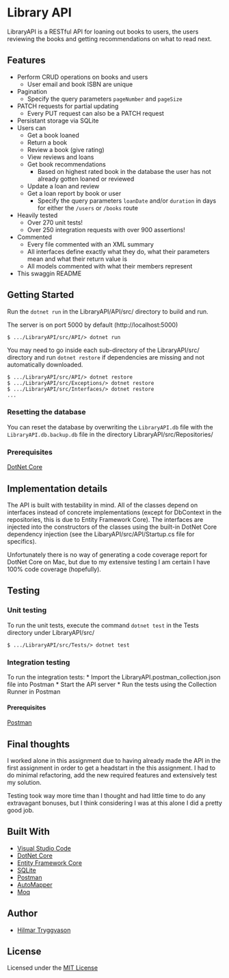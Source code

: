 # Library API

LibraryAPI is a RESTful API for loaning out books to users, the users reviewing the books and getting recommendations on what to read next.

## Features

* Perform CRUD operations on books and users
    * User email and book ISBN are unique
* Pagination
    * Specify the query parameters `pageNumber` and `pageSize`
* PATCH requests for partial updating
    * Every PUT request can also be a PATCH request
* Persistant storage via SQLite
* Users can
    * Get a book loaned
    * Return a book
    * Review a book (give rating)
    * View reviews and loans
    * Get book recommendations
        * Based on highest rated book in the database the user has not already gotten loaned or reviewed
    * Update a loan and review
    * Get a loan report by book or user
        * Specify the query parameters `loanDate` and/or `duration` in days for either the `/users` or `/books` route
* Heavily tested
    * Over 270 unit tests!
    * Over 250 integration requests with over 900 assertions!
* Commented
    * Every file commented with an XML summary
    * All interfaces define exactly what they do, what their parameters mean and what their return value is
    * All models commented with what their members represent
* This swaggin README

## Getting Started

Run the `dotnet run` in the LibraryAPI/API/src/ directory to build and run.

The server is on port 5000 by default (http://localhost:5000)

```
$ .../LibraryAPI/src/API/> dotnet run
```

You may need to go inside each sub-directory of the LibraryAPI/src/ directory and run
`dotnet restore` if dependencies are missing and not automatically downloaded.

```
$ .../LibraryAPI/src/API/> dotnet restore
$ .../LibraryAPI/src/Exceptions/> dotnet restore
$ .../LibraryAPI/src/Interfaces/> dotnet restore
...
```

### Resetting the database

You can reset the database by overwriting the `LibraryAPI.db` file with the `LibraryAPI.db.backup.db` file in the directory LibraryAPI/src/Repositories/

### Prerequisites

[DotNet Core](https://www.microsoft.com/net/core)

## Implementation details

The API is built with testability in mind. All of the classes depend on interfaces instead of concrete implementations (except for DbContext in the repositories, this is due to Entity Framework Core).
The interfaces are injected into the constructors of the classes using the built-in DotNet Core dependency injection (see the LibaryAPI/src/API/Startup.cs file for specifics).

Unfortunately there is no way of generating a code coverage report for DotNet Core on Mac, but due to my extensive testing I am certain I have 100% code coverage (hopefully).

## Testing

### Unit testing

To run the unit tests, execute the command `dotnet test` in the Tests directory under LibraryAPI/src/

```
$ .../LibraryAPI/src/Tests/> dotnet test
```

### Integration testing

To run the integration tests:
    * Import the LibraryAPI.postman_collection.json file into Postman
    * Start the API server
    * Run the tests using the Collection Runner in Postman

#### Prerequisites

[Postman](https://www.getpostman.com/)

## Final thoughts

I worked alone in this assignment due to having already made the API in the first assignment in order to get a headstart in the this assignment. I had to do minimal refactoring, add the new required features and extensively test my solution.

Testing took way more time than I thought and had little time to do any extravagant bonuses, but I think considering I was at this alone I did a pretty good job.

## Built With

* [Visual Studio Code](https://code.visualstudio.com/)
* [DotNet Core](https://www.microsoft.com/net/core)
* [Entity Framework Core](https://github.com/aspnet/EntityFrameworkCore)
* [SQLite](https://www.sqlite.org/)
* [Postman](https://www.getpostman.com/)
* [AutoMapper](http://automapper.org/)
* [Moq](https://github.com/moq/moq4)

## Author

* [Hilmar Tryggvason](https://github.com/Indexu/)

## License

Licensed under the [MIT License](https://opensource.org/licenses/MIT)